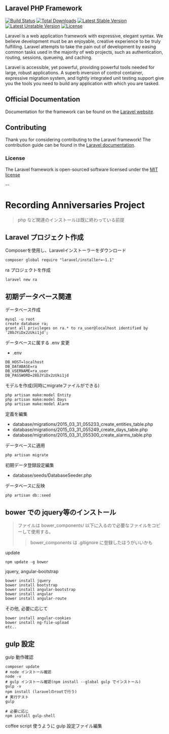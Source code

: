 ## Laravel PHP Framework

[![Build Status](https://travis-ci.org/laravel/framework.svg)](https://travis-ci.org/laravel/framework)
[![Total Downloads](https://poser.pugx.org/laravel/framework/downloads.svg)](https://packagist.org/packages/laravel/framework)
[![Latest Stable Version](https://poser.pugx.org/laravel/framework/v/stable.svg)](https://packagist.org/packages/laravel/framework)
[![Latest Unstable Version](https://poser.pugx.org/laravel/framework/v/unstable.svg)](https://packagist.org/packages/laravel/framework)
[![License](https://poser.pugx.org/laravel/framework/license.svg)](https://packagist.org/packages/laravel/framework)

Laravel is a web application framework with expressive, elegant syntax. We believe development must be an enjoyable, creative experience to be truly fulfilling. Laravel attempts to take the pain out of development by easing common tasks used in the majority of web projects, such as authentication, routing, sessions, queueing, and caching.

Laravel is accessible, yet powerful, providing powerful tools needed for large, robust applications. A superb inversion of control container, expressive migration system, and tightly integrated unit testing support give you the tools you need to build any application with which you are tasked.

## Official Documentation

Documentation for the framework can be found on the [Laravel website](http://laravel.com/docs).

## Contributing

Thank you for considering contributing to the Laravel framework! The contribution guide can be found in the [Laravel documentation](http://laravel.com/docs/contributions).

### License

The Laravel framework is open-sourced software licensed under the [MIT license](http://opensource.org/licenses/MIT)

--

# Recording Anniversaries Project

> php など関連のインストールは既に終わっている前提

## Laravel プロジェクト作成

Composerを使用し、Laravelインストーラーをダウンロード

```
composer global require "laravel/installer=~1.1"
```

ra プロジェクトを作成

```
laravel new ra
```

## 初期データベース関連

データベース作成

```
mysql -u root 
create database ra;
grant all privileges on ra.* to ra_user@localhost identified by '28bJYiDx2zUki1jd';
```

データベースに属する .env 変更

- .env

```
DB_HOST=localhost
DB_DATABASE=ra
DB_USERNAME=ra_user
DB_PASSWORD=28bJYiDx2zUki1jd
```

モデルを作成(同時にmigrateファイルができる)

```
php artisan make:model Entity
php artisan make:model Days
php artisan make:model Alarm
```

定義を編集

- database/migrations/2015_03_31_055233_create_entities_table.php 
- database/migrations/2015_03_31_055249_create_days_table.php
- database/migrations/2015_03_31_055300_create_alarms_table.php

データベースに適用

```
php artisan migrate
```

初期データ登録設定編集

- database/seeds/DatabaseSeeder.php

データベースに反映

```
php artisan db::seed
```

## bower での jquery等のインストール

> ファイルは bower_components/ 以下に入るので必要なファイルをコピーして使用する。
>> bower_components は .gitignore に登録したほうがいいかも

update

```
npm update -g bower
```

jquery, angular-bootstrap

```
bower install jquery
bower install bootstrap
bower install angular-bootstrap
bower install angular
bower install angular-route
```

その他, 必要に応じて

```
bower install angular-cookies
bower install ng-file-upload 
etc..
```



## gulp 設定

gulp 動作確認

```
composer update
# node インストール確認
node -v
# gulp インストール確認(npm install --global gulp でインストール)
gulp -v
npm install (laravelのrootで行う)
# 実行テスト
gulp

# 必要に応じ
npm install gulp-shell
```

coffee script 使うように gulp 設定ファイル編集

```

```
